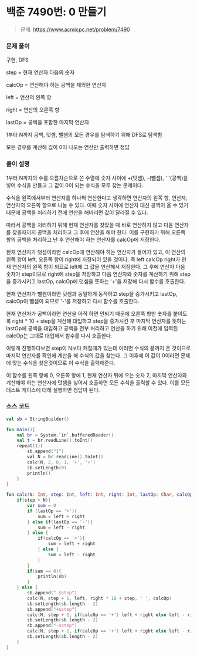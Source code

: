 # 백준 7490번: 0 만들기

> 문제: https://www.acmicpc.net/problem/7490

### 문제 풀이

구현, DFS

step = 현재 연산자 다음의 숫자

calcOp = 연산해야 하는 공백을 제외한 연산자

left = 연산의 왼쪽 항

right = 연산의 오른쪽 항

lastOp = 공백을 포함한 마지막 연산자

1부터 N까지 공백, 덧셈, 뺄셈의 모든 경우를 탐색하기 위해 DFS로 탐색함

모든 경우를 계산해 값이 0이 나오는 연산만 출력하면 정답

### 풀이 설명

1부터 N까지의 수를 오름차순으로 쓴 수열에 숫자 사이에 +(덧셈), -(뺄셈), ' '(공백)을 넣어 수식을 만들고 그 값이 0이 되는 수식을 모두 찾는 문제이다.

수식을 왼쪽에서부터 연산자를 하나씩 연산한다고 생각하면 연산자의 왼쪽 항, 연산자, 연산자의 오른쪽 항으로 나눌 수 있다. 이때 숫자 사이에 연산자 대신 공백이 올 수 있기 때문에 공백을 처리하기 전에 연산을 해버리면 값이 달라질 수 있다.

따라서 공백을 처리하기 위해 현재 연산자를 찾았을 때 바로 연산하지 않고 다음 연산자를 찾을때까지 공백을 처리하고 그 후에 연산을 해야 한다. 이를 구현하기 위해 오른쪽 항의 공백을 처리하고 난 후 연산해야 하는 연산자를 calcOp에 저장한다.

현재 연산자가 덧셈이라면 calcOp에 연산해야 하는 연산자가 들어가 있고, 이 연산의 왼쪽 항이 left, 오른쪽 항이 right에 저장되어 있을 것이다. 즉 left calcOp right가 현재 연산자의 왼쪽 항이 되므로 left에 그 값을 연산해서 저장한다. 그 후에 연산자 다음 숫자가 step이므로 right에 step을 저장하고 다음 연산자와 숫자를 계산하기 위해 step을 증가시키고 lastOp, calcOp에 덧셈을 뜻하는 '+'을 저장해 다시 함수를 호출한다.

현재 연산자가 뺄셈이라면 덧셈과 동일하게 동작하고 step을 증가시키고 lastOp, calcOp이 뺄셈이 되므로 '-'를 저장하고 다시 함수를 호출한다.

현재 연산자가 공백이라면 연산을 아직 하면 안되기 때문에 오른쪽 항만 숫자를 붙이도록 right * 10 + step을 계산해 대입하고 step을 증가시킨 후 마지막 연산자를 뜻하는 lastOp에 공백을 대입하고 공백을 전부 처리하고 연산을 하기 위해 이전에 입력된 calcOp는 그대로 대입해서 함수를 다시 호출한다.

이렇게 진행하다보면 step이 N보다 커질때가 있는데 이러면 수식의 끝까지 온 것이므로 마지막 연산자를 확인해 계산을 해 수식의 값을 찾는다. 그 이후에 이 값이 0이라면 문제에 맞는 수식을 찾은것이므로 이 수식을 출력해준다.

이 함수를 왼쪽 항에 0, 오른쪽 항에 1, 현재 연산자 뒤에 오는 숫자 2, 마지막 연산자와 계산해야 하는 연산자에 덧셈을 넣어서 호출하면 모든 수식을 출력할 수 있다. 이를 모든 테스트 케이스에 대해 실행하면 정답이 된다.

### 소스 코드
```kotlin
val sb = StringBuilder()

fun main(){
    val br = System.`in`.bufferedReader()
    val t = br.readLine().toInt()
    repeat(t){
        sb.append("1")
        val N = br.readLine().toInt()
        calc(N, 2, 0, 1, '+', '+')
        sb.setLength(0)
        println()
    }
}

fun calc(N: Int, step: Int, left: Int, right: Int, lastOp: Char, calcOp: Char){
    if(step > N){
        var sum = 0
        if (lastOp == '+'){
            sum = left + right
        } else if(lastOp == '-'){
            sum = left - right
        } else {
            if(calcOp == '+'){
                sum = left + right
            } else {
                sum = left - right
            }
        }
        if(sum == 0){
            println(sb)
        }
    } else {
        sb.append(" $step")
        calc(N, step + 1, left, right * 10 + step, ' ', calcOp)
        sb.setLength(sb.length - 2)
        sb.append("+$step")
        calc(N, step + 1, if(calcOp == '+') left + right else left - right, step, '+', '+')
        sb.setLength(sb.length - 2)
        sb.append("-$step")
        calc(N, step + 1, if(calcOp == '+') left + right else left - right, step, '-', '-')
        sb.setLength(sb.length - 2)
    }
}
```